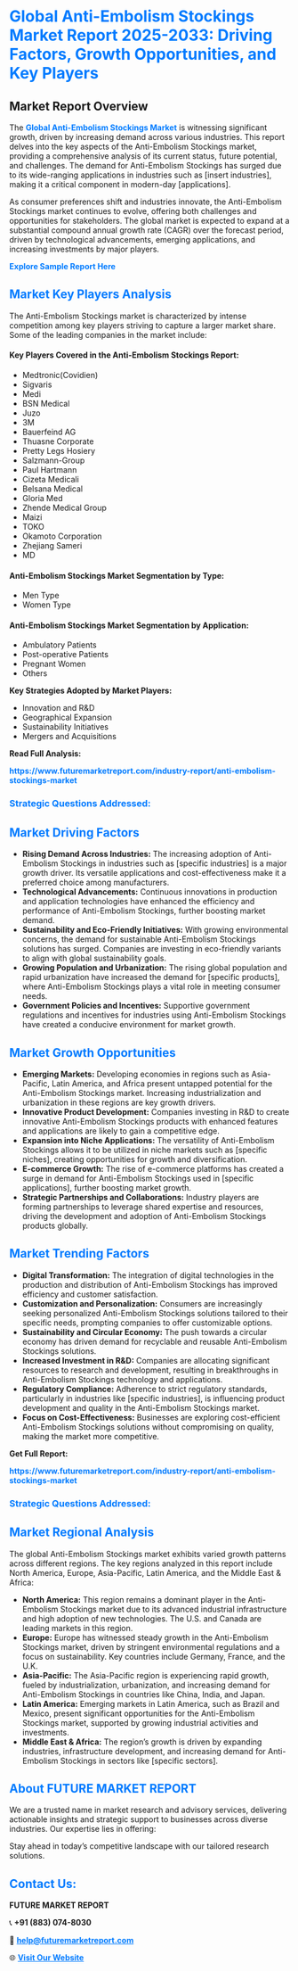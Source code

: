 <h1 style="color: #007BFF;">Global Anti-Embolism Stockings Market Report 2025-2033: Driving Factors, Growth Opportunities, and Key Players</h1>

<section id="overview">
<h2>Market Report Overview</h2>
<p>The <a href="https://www.futuremarketreport.com/industry-report/anti-embolism-stockings-market" style="color: #007BFF; text-decoration: none;"><strong>Global Anti-Embolism Stockings Market</strong></a> is witnessing significant growth, driven by increasing demand across various industries. This report delves into the key aspects of the Anti-Embolism Stockings market, providing a comprehensive analysis of its current status, future potential, and challenges. The demand for Anti-Embolism Stockings has surged due to its wide-ranging applications in industries such as [insert industries], making it a critical component in modern-day [applications].</p>
<p>As consumer preferences shift and industries innovate, the Anti-Embolism Stockings market continues to evolve, offering both challenges and opportunities for stakeholders. The global market is expected to expand at a substantial compound annual growth rate (CAGR) over the forecast period, driven by technological advancements, emerging applications, and increasing investments by major players.</p>
</section>

<section id="overview">
<p><a href="https://www.futuremarketreport.com/request-sample/reportId=96561" style="color: #007BFF; text-decoration: none;"><strong>Explore Sample Report Here</strong></a></p>
</section>

<section id="key-players">
<h2 style="color: #007BFF;">Market Key Players Analysis</h2>
<p>The Anti-Embolism Stockings market is characterized by intense competition among key players striving to capture a larger market share. Some of the leading companies in the market include:</p>
<h4>Key Players Covered in the Anti-Embolism Stockings Report:</h4>
<ul><li>Medtronic(Covidien)</li><li>Sigvaris</li><li>Medi</li><li>BSN Medical</li><li>Juzo</li><li>3M</li><li>Bauerfeind AG</li><li>Thuasne Corporate</li><li>Pretty Legs Hosiery</li><li>Salzmann-Group</li><li>Paul Hartmann</li><li>Cizeta Medicali</li><li>Belsana Medical</li><li>Gloria Med</li><li>Zhende Medical Group</li><li>Maizi</li><li>TOKO</li><li>Okamoto Corporation</li><li>Zhejiang Sameri</li><li>MD</li></ul>
<h4>Anti-Embolism Stockings Market Segmentation by Type:</h4>
<ul><li>Men Type</li><li>Women Type</li></ul>

<h4>Anti-Embolism Stockings Market Segmentation by Application:</h4>
<ul><li>Ambulatory Patients</li><li>Post-operative Patients</li><li>Pregnant Women</li><li>Others</li></ul>
<p><strong>Key Strategies Adopted by Market Players:</strong></p>
<ul>
<li>Innovation and R&D</li>
<li>Geographical Expansion</li>
<li>Sustainability Initiatives</li>
<li>Mergers and Acquisitions</li>
</ul>
</section>

<section>
<p><strong>Read Full Analysis: </strong></p><a href="https://www.futuremarketreport.com/industry-report/anti-embolism-stockings-market" style="color: #007BFF; text-decoration: none;"><strong>https://www.futuremarketreport.com/industry-report/anti-embolism-stockings-market</strong></a>
<h3 style="color: #007BFF;">Strategic Questions Addressed:</h3>
</section>

<section id="driving-factors">
<h2 style="color: #007BFF;">Market Driving Factors</h2>
<ul>
<li><strong>Rising Demand Across Industries:</strong> The increasing adoption of Anti-Embolism Stockings in industries such as [specific industries] is a major growth driver. Its versatile applications and cost-effectiveness make it a preferred choice among manufacturers.</li>
<li><strong>Technological Advancements:</strong> Continuous innovations in production and application technologies have enhanced the efficiency and performance of Anti-Embolism Stockings, further boosting market demand.</li>
<li><strong>Sustainability and Eco-Friendly Initiatives:</strong> With growing environmental concerns, the demand for sustainable Anti-Embolism Stockings solutions has surged. Companies are investing in eco-friendly variants to align with global sustainability goals.</li>
<li><strong>Growing Population and Urbanization:</strong> The rising global population and rapid urbanization have increased the demand for [specific products], where Anti-Embolism Stockings plays a vital role in meeting consumer needs.</li>
<li><strong>Government Policies and Incentives:</strong> Supportive government regulations and incentives for industries using Anti-Embolism Stockings have created a conducive environment for market growth.</li>
</ul>
</section>

<section id="growth-opportunities">
<h2 style="color: #007BFF;">Market Growth Opportunities</h2>
<ul>
<li><strong>Emerging Markets:</strong> Developing economies in regions such as Asia-Pacific, Latin America, and Africa present untapped potential for the Anti-Embolism Stockings market. Increasing industrialization and urbanization in these regions are key growth drivers.</li>
<li><strong>Innovative Product Development:</strong> Companies investing in R&D to create innovative Anti-Embolism Stockings products with enhanced features and applications are likely to gain a competitive edge.</li>
<li><strong>Expansion into Niche Applications:</strong> The versatility of Anti-Embolism Stockings allows it to be utilized in niche markets such as [specific niches], creating opportunities for growth and diversification.</li>
<li><strong>E-commerce Growth:</strong> The rise of e-commerce platforms has created a surge in demand for Anti-Embolism Stockings used in [specific applications], further boosting market growth.</li>
<li><strong>Strategic Partnerships and Collaborations:</strong> Industry players are forming partnerships to leverage shared expertise and resources, driving the development and adoption of Anti-Embolism Stockings products globally.</li>
</ul>
</section>

<section id="trending-factors">
<h2 style="color: #007BFF;">Market Trending Factors</h2>
<ul>
<li><strong>Digital Transformation:</strong> The integration of digital technologies in the production and distribution of Anti-Embolism Stockings has improved efficiency and customer satisfaction.</li>
<li><strong>Customization and Personalization:</strong> Consumers are increasingly seeking personalized Anti-Embolism Stockings solutions tailored to their specific needs, prompting companies to offer customizable options.</li>
<li><strong>Sustainability and Circular Economy:</strong> The push towards a circular economy has driven demand for recyclable and reusable Anti-Embolism Stockings solutions.</li>
<li><strong>Increased Investment in R&D:</strong> Companies are allocating significant resources to research and development, resulting in breakthroughs in Anti-Embolism Stockings technology and applications.</li>
<li><strong>Regulatory Compliance:</strong> Adherence to strict regulatory standards, particularly in industries like [specific industries], is influencing product development and quality in the Anti-Embolism Stockings market.</li>
<li><strong>Focus on Cost-Effectiveness:</strong> Businesses are exploring cost-efficient Anti-Embolism Stockings solutions without compromising on quality, making the market more competitive.</li>
</ul>
</section>

<section>
<p><strong>Get Full Report: </strong></p><a href="https://www.futuremarketreport.com/industry-report/anti-embolism-stockings-market" style="color: #007BFF; text-decoration: none;"><strong>https://www.futuremarketreport.com/industry-report/anti-embolism-stockings-market</strong></a>
<h3 style="color: #007BFF;">Strategic Questions Addressed:</h3>
</section>


<section id="regional-analysis">
<h2 style="color: #007BFF;">Market Regional Analysis</h2>
<p>The global Anti-Embolism Stockings market exhibits varied growth patterns across different regions. The key regions analyzed in this report include North America, Europe, Asia-Pacific, Latin America, and the Middle East & Africa:</p>
<ul>
<li><strong>North America:</strong> This region remains a dominant player in the Anti-Embolism Stockings market due to its advanced industrial infrastructure and high adoption of new technologies. The U.S. and Canada are leading markets in this region.</li>
<li><strong>Europe:</strong> Europe has witnessed steady growth in the Anti-Embolism Stockings market, driven by stringent environmental regulations and a focus on sustainability. Key countries include Germany, France, and the U.K.</li>
<li><strong>Asia-Pacific:</strong> The Asia-Pacific region is experiencing rapid growth, fueled by industrialization, urbanization, and increasing demand for Anti-Embolism Stockings in countries like China, India, and Japan.</li>
<li><strong>Latin America:</strong> Emerging markets in Latin America, such as Brazil and Mexico, present significant opportunities for the Anti-Embolism Stockings market, supported by growing industrial activities and investments.</li>
<li><strong>Middle East & Africa:</strong> The region’s growth is driven by expanding industries, infrastructure development, and increasing demand for Anti-Embolism Stockings in sectors like [specific sectors].</li>
</ul>
</section>

<footer>
<h2 style="color: #007BFF;">About FUTURE MARKET REPORT</h2>
<p>We are a trusted name in market research and advisory services, delivering actionable insights and strategic support to businesses across diverse industries. Our expertise lies in offering:</p>

<p>Stay ahead in today’s competitive landscape with our tailored research solutions.</p>

<h2 style="color: #007BFF;">Contact Us:</h2>
<p><strong>FUTURE MARKET REPORT</strong></p>
<p>📞 <strong>+91 (883) 074-8030</strong></p>
<p>📧 <strong><a href="mailto:help@futuremarketreport.com" style="color: #007BFF;">help@futuremarketreport.com</a></strong></p>
<p>🌐 <strong><a href="https://www.futuremarketreport.com/" style="color: #007BFF;">Visit Our Website</a></strong></p>
</footer>